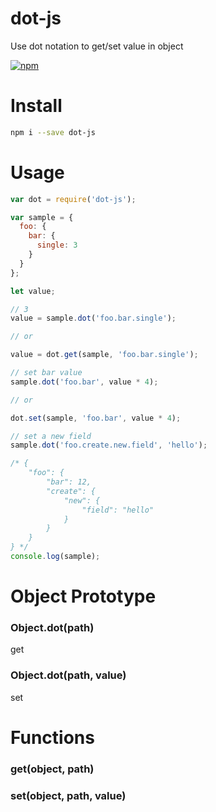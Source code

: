 # dot-js
Use dot notation to get/set value in object

[![npm](https://img.shields.io/npm/v/dot-js.svg)](https://www.npmjs.com/package/dot-js)

# Install

```sh
npm i --save dot-js
```

# Usage

```javascript
var dot = require('dot-js');

var sample = {
  foo: {
    bar: {
      single: 3
    }
  }
};

let value;

// 3
value = sample.dot('foo.bar.single');

// or

value = dot.get(sample, 'foo.bar.single');

// set bar value
sample.dot('foo.bar', value * 4);

// or

dot.set(sample, 'foo.bar', value * 4);

// set a new field
sample.dot('foo.create.new.field', 'hello');

/* {
    "foo": {
        "bar": 12,
        "create": {
            "new": {
                "field": "hello"
            }
        }
    }
} */
console.log(sample);

```

# Object Prototype

### Object.dot(path)
get

### Object.dot(path, value)
set

# Functions

### get(object, path)

### set(object, path, value)


